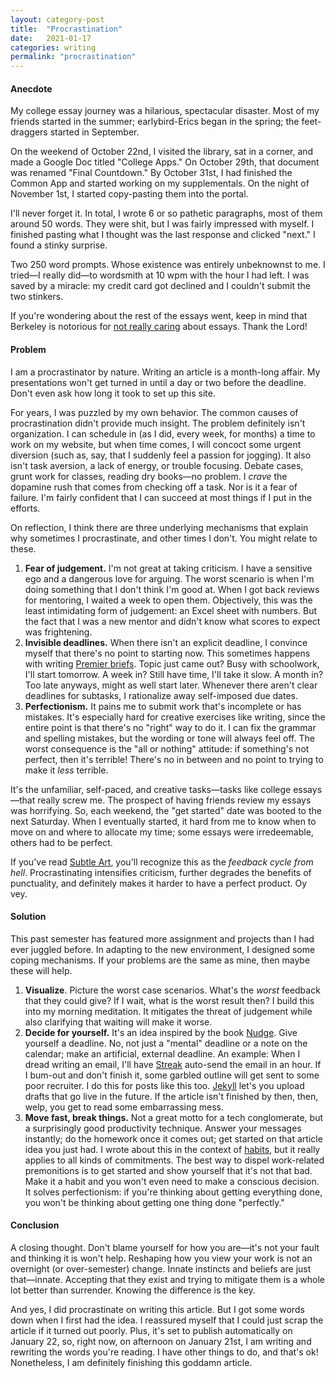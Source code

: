```yaml
---
layout: category-post
title:  "Procrastination"
date:   2021-01-17
categories: writing
permalink: "procrastination"
---
```


#### Anecdote

My college essay journey was a hilarious, spectacular disaster. Most of my friends started in the summer;  earlybird-Erics began in the spring; the feet-draggers started in September.

On the weekend of October 22nd, I visited the library, sat in a corner, and made a Google Doc titled "College Apps." On October 29th, that document was renamed "Final Countdown." By October 31st, I had finished the Common App and started working on my supplementals. On the night of November 1st, I started copy-pasting them into the portal.

I'll never forget it. In total, I wrote 6 or so pathetic paragraphs, most of them around 50 words. They were shit, but I was fairly impressed with myself. I finished pasting what I thought was the last response and clicked "next." I found a stinky surprise.

Two 250 word prompts. Whose existence was entirely unbeknownst to me. I tried—I really did—to wordsmith at 10 wpm with the hour I had left. I was saved by a miracle: my credit card got declined and I couldn't submit the two stinkers.

If you're wondering about the rest of the essays went, keep in mind that Berkeley is notorious for [not really caring](https://talk.collegeconfidential.com/t/ucs-do-not-read-college-application-essays/1195014) about essays. Thank the Lord!

#### Problem

I am a procrastinator by nature. Writing an article is a month-long affair. My presentations won't get turned in until a day or two before the deadline. Don't even ask how long it took to set up this site.

For years, I was puzzled by my own behavior. The common causes of procrastination didn't provide much insight. The problem definitely isn't organization. I can schedule in (as I did, every week, for months) a time to work on my website, but when time comes, I will concoct some urgent diversion (such as, say, that I suddenly feel a passion for jogging). It also isn't task aversion, a lack of energy, or trouble focusing. Debate cases, grunt work for classes, reading dry books—no problem. I *crave* the dopamine rush that comes from checking off a task. Nor is it a fear of failure. I'm fairly confident that I can succeed at most things if I put in the efforts.

On reflection, I think there are three underlying mechanisms that explain why sometimes I procrastinate, and other times I don't. You might relate to these.

1. **Fear of judgement.** I'm not great at taking criticism. I have a sensitive ego and a dangerous love for arguing. The worst scenario is when I'm doing something that I don't think I'm good at. When I got back reviews for mentoring, I waited a week to open them. Objectively, this was the least intimidating form of judgement: an Excel sheet with numbers. But the fact that I was a new mentor and didn't know what scores to expect was frightening.
2. **Invisible deadlines.** When there isn't an explicit deadline, I convince myself that there's no point to starting now. This sometimes happens with writing [Premier briefs](https://www.premierdebate.com/briefs/). Topic just came out? Busy with schoolwork, I'll start tomorrow. A week in? Still have time, I'll take it slow. A month in? Too late anyways, might as well start later. Whenever there aren't clear deadlines for subtasks, I rationalize away self-imposed due dates.
3. **Perfectionism.** It pains me to submit work that's incomplete or has mistakes. It's especially hard for creative exercises like writing, since the entire point is that there's no "right" way to do it. I can fix the grammar and spelling mistakes, but the wording or tone will always feel off. The worst consequence is the "all or nothing" attitude: if something's not perfect, then it's terrible! There's no in between and  no point to trying to make it *less* terrible.

It's the unfamiliar, self-paced, and creative tasks—tasks like college essays—that really screw me. The prospect of having friends review my essays was horrifying. So, each weekend, the "get started" date was booted to the next Saturday. When I eventually started, it hard from me to know when to move on and where to allocate my time; some essays were irredeemable, others had to be perfect.

If you've read [Subtle Art](https://peterzhang.info/subtle-art), you'll recognize this as the *feedback cycle from hell*. Procrastinating intensifies criticism, further degrades the benefits of punctuality, and definitely makes it harder to have a perfect product. Oy vey.

#### Solution

This past semester has featured more assignment and projects than I had ever juggled before. In adapting to the new environment, I designed some coping mechanisms. If your problems are the same as mine, then maybe these will help.

1. **Visualize**. Picture the worst case scenarios. What's the *worst* feedback that they could give? If I wait, what is the worst result then? I build this into my morning meditation. It mitigates the threat of judgement while also clarifying that waiting will make it worse.
2. **Decide for yourself.** It's an idea inspired by the book [Nudge](https://peterzhang.info/decision-making). Give yourself a deadline. No, not just a "mental" deadline or a note on the calendar; make an artificial, external deadline. An example: When I dread writing an email, I'll have [Streak](https://chrome.google.com/webstore/detail/streak-crm-for-gmail/pnnfemgpilpdaojpnkjdgfgbnnjojfik?hl=en-US) auto-send the email in an hour. If I bum-out and don't finish it, some garbled outline will get sent to some poor recruiter. I do this for posts like this too. [Jekyll](https://jekyllrb.com/) let's you upload drafts that go live in the future. If the article isn't finished by then, then, welp, you get to read some embarrassing mess.
3. **Move fast, break things.** Not a great motto for a tech conglomerate, but a surprisingly good productivity technique. Answer your messages instantly; do the homework once it comes out; get started on that article idea you just had. I wrote about this in the context of [habits](https://peterzhang.info/2020-review), but it really applies to all kinds of commitments. The best way to dispel work-related premonitions is to get started and show yourself that it's not that bad. Make it a habit and you won't even need to make a conscious decision. It solves perfectionism: if you're thinking about getting everything done, you won't be thinking about getting one thing done "perfectly."

#### Conclusion

A closing thought. Don't blame yourself for how you are—it's not your fault and thinking it is won't help. Reshaping how you view your work is not an overnight (or over-semester) change. Innate instincts and beliefs are just that—innate. Accepting that they exist and trying to mitigate them is a whole lot better than surrender. Knowing the difference is the key.

And yes, I did procrastinate on writing this article. But I got some words down when I first had the idea. I reassured myself that I could just scrap the article if it turned out poorly. Plus, it's set to publish automatically on January 22, so, right now, on afternoon on January 21st, I am writing and rewriting the words you're reading. I have other things to do, and that's ok! Nonetheless, I am definitely finishing this goddamn article.
